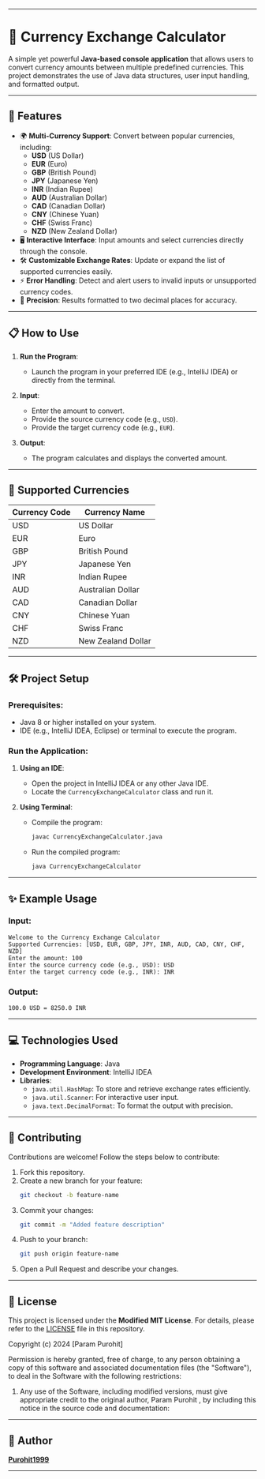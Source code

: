 

---

# 🌟 Currency Exchange Calculator

A simple yet powerful **Java-based console application** that allows users to convert currency amounts between multiple predefined currencies. This project demonstrates the use of Java data structures, user input handling, and formatted output.

---

## 🚀 Features

- 🌍 **Multi-Currency Support**: Convert between popular currencies, including:
  - **USD** (US Dollar)
  - **EUR** (Euro)
  - **GBP** (British Pound)
  - **JPY** (Japanese Yen)
  - **INR** (Indian Rupee)
  - **AUD** (Australian Dollar)
  - **CAD** (Canadian Dollar)
  - **CNY** (Chinese Yuan)
  - **CHF** (Swiss Franc)
  - **NZD** (New Zealand Dollar)
- 🖥️ **Interactive Interface**: Input amounts and select currencies directly through the console.
- 🛠️ **Customizable Exchange Rates**: Update or expand the list of supported currencies easily.
- ⚡ **Error Handling**: Detect and alert users to invalid inputs or unsupported currency codes.
- 🎯 **Precision**: Results formatted to two decimal places for accuracy.

---

## 📋 How to Use

1. **Run the Program**:
   - Launch the program in your preferred IDE (e.g., IntelliJ IDEA) or directly from the terminal.

2. **Input**:
   - Enter the amount to convert.
   - Provide the source currency code (e.g., `USD`).
   - Provide the target currency code (e.g., `EUR`).

3. **Output**:
   - The program calculates and displays the converted amount.

---

## 💱 Supported Currencies

| Currency Code | Currency Name         |
|---------------|-----------------------|
| USD           | US Dollar            |
| EUR           | Euro                 |
| GBP           | British Pound        |
| JPY           | Japanese Yen         |
| INR           | Indian Rupee         |
| AUD           | Australian Dollar    |
| CAD           | Canadian Dollar      |
| CNY           | Chinese Yuan         |
| CHF           | Swiss Franc          |
| NZD           | New Zealand Dollar   |

---

## 🛠️ Project Setup

### Prerequisites:
- Java 8 or higher installed on your system.
- IDE (e.g., IntelliJ IDEA, Eclipse) or terminal to execute the program.


### Run the Application:
1. **Using an IDE**:
   - Open the project in IntelliJ IDEA or any other Java IDE.
   - Locate the `CurrencyExchangeCalculator` class and run it.

2. **Using Terminal**:
   - Compile the program:
     ```bash
     javac CurrencyExchangeCalculator.java
     ```
   - Run the compiled program:
     ```bash
     java CurrencyExchangeCalculator
     ```

---

## ✨ Example Usage

### Input:
```
Welcome to the Currency Exchange Calculator
Supported Currencies: [USD, EUR, GBP, JPY, INR, AUD, CAD, CNY, CHF, NZD]
Enter the amount: 100
Enter the source currency code (e.g., USD): USD
Enter the target currency code (e.g., INR): INR
```

### Output:
```
100.0 USD = 8250.0 INR
```

---

## 💻 Technologies Used

- **Programming Language**: Java
- **Development Environment**: IntelliJ IDEA
- **Libraries**:
  - `java.util.HashMap`: To store and retrieve exchange rates efficiently.
  - `java.util.Scanner`: For interactive user input.
  - `java.text.DecimalFormat`: To format the output with precision.

---

## 🤝 Contributing

Contributions are welcome! Follow the steps below to contribute:

1. Fork this repository.
2. Create a new branch for your feature:
   ```bash
   git checkout -b feature-name
   ```
3. Commit your changes:
   ```bash
   git commit -m "Added feature description"
   ```
4. Push to your branch:
   ```bash
   git push origin feature-name
   ```
5. Open a Pull Request and describe your changes.

---

## 📜 License

This project is licensed under the **Modified MIT License**. For details, please refer to the [LICENSE](src/LICENSE) file in this repository.


Copyright (c) 2024 [Param Purohit]

Permission is hereby granted, free of charge, to any person obtaining a copy
of this software and associated documentation files (the "Software"), to deal
in the Software with the following restrictions:

1. Any use of the Software, including modified versions, must give appropriate
   credit to the original author, Param Purohit , by including this notice in the
   source code and documentation:


---

## 👤 Author

**[Purohit1999](https://github.com/Purohit1999)**  

---

